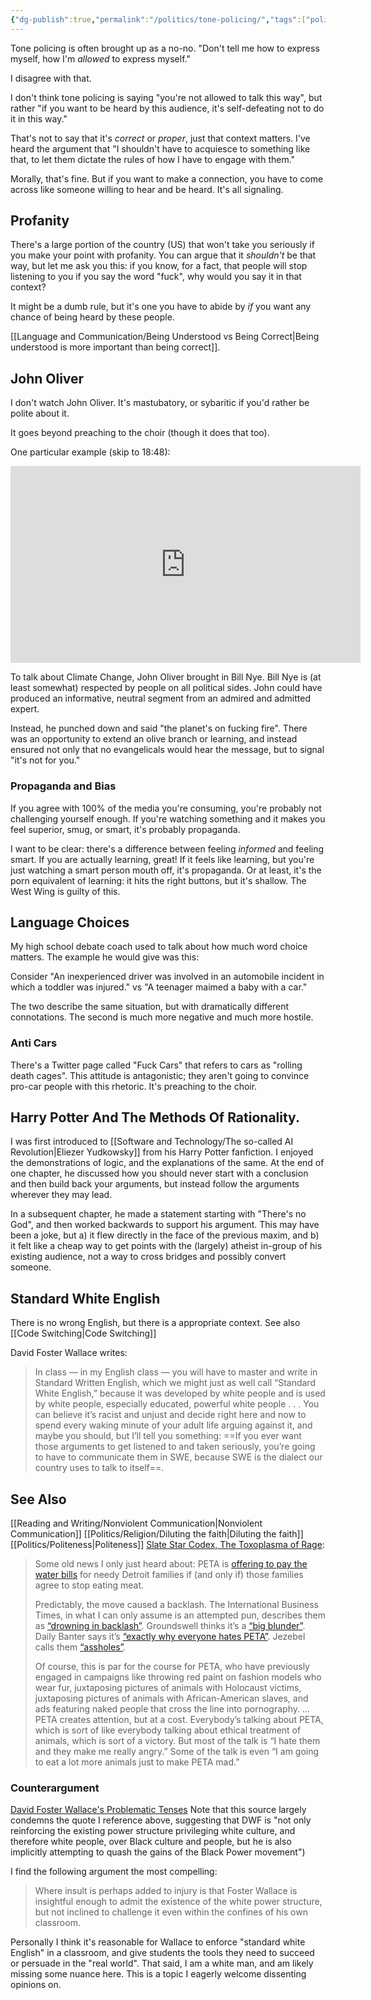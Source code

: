 ```yaml
---
{"dg-publish":true,"permalink":"/politics/tone-policing/","tags":["politics","tone-policing","signaling","communication"],"noteIcon":1}
---
```



Tone policing is often brought up as a no-no. "Don't tell me how to express myself, how I'm *allowed* to express myself."

I disagree with that.

I don't think tone policing is saying "you're not allowed to talk this way", but rather "if you want to be heard by this audience, it's self-defeating not to do it in this way."

That's not to say that it's *correct* or *proper*, just that context matters. I've heard the argument that "I shouldn't have to acquiesce to something like that, to let them dictate the rules of how I have to engage with them."

Morally, that's fine. But if you want to make a connection, you have to come across like someone willing to hear and be heard. It's all signaling.

## Profanity

There's a large portion of the country (US) that won't take you seriously if you make your point with profanity. You can argue that it *shouldn't* be that way, but let me ask you this: if you know, for a fact, that people will stop listening to you if you say the word "fuck", why would you say it in that context?

It might be a dumb rule, but it's one you have to abide by *if* you want any chance of being heard by these people.

[[Language and Communication/Being Understood vs Being Correct\|Being understood is more important than being correct]]. 

## John Oliver

I don't watch John Oliver. It's mastubatory, or sybaritic if you'd rather be polite about it.

It goes beyond preaching to the choir (though it does that too).

One particular example (skip to 18:48): 

<iframe width="560" height="315" src="https://www.youtube.com/embed/JDcro7dPqpA" title="YouTube video player" frameborder="0" allow="accelerometer; autoplay; clipboard-write; encrypted-media; gyroscope; picture-in-picture; web-share" allowfullscreen></iframe>

To talk about Climate Change, John Oliver brought in Bill Nye. Bill Nye is (at least somewhat) respected by people on all political sides. John could have produced an informative, neutral segment from an admired and admitted expert.

Instead, he punched down and said "the planet's on fucking fire". There was an opportunity to extend an olive branch or learning, and instead ensured not only that no evangelicals would hear the message, but to signal "it's not for you."

### Propaganda and Bias

If you agree with 100% of the media you're consuming, you're probably not challenging yourself enough. If you're watching something and it makes you feel superior, smug, or smart, it's probably propaganda. 

I want to be clear: there's a difference between feeling *informed* and feeling smart. If you are actually learning, great! If it feels like learning, but you're just watching a smart person mouth off, it's propaganda. Or at least, it's the porn equivalent of learning: it hits the right buttons, but it's shallow. The West Wing is guilty of this.



## Language Choices

My high school debate coach used to talk about how much word choice matters. The example he would give was this:

Consider "An inexperienced driver was involved in an automobile incident in which a toddler was injured." vs "A teenager maimed a baby with a car."

The two describe the same situation, but with dramatically different connotations. The second is much more negative and much more hostile.

### Anti Cars

There's a Twitter page called "Fuck Cars" that refers to cars as "rolling death cages". This attitude is antagonistic; they aren't going to convince pro-car people with this rhetoric. It's preaching to the choir.

## Harry Potter And The Methods Of Rationality.

I was first introduced to [[Software and Technology/The so-called AI Revolution\|Eliezer Yudkowsky]] from his Harry Potter fanfiction. I enjoyed the demonstrations of logic, and the explanations of the same. At the end of one chapter, he discussed how you should never start with a conclusion and then build back your arguments, but instead follow the arguments wherever they may lead.

In a subsequent chapter, he made a statement starting with "There's no God", and then worked backwards to support his argument. This may have been a joke, but a) it flew directly in the face of the previous maxim, and b) it felt like a cheap way to get points with the (largely) atheist in-group of his existing audience, not a way to cross bridges and possibly convert someone. 

## Standard White English

There is no wrong English, but there is a appropriate context. See also [[Code Switching\|Code Switching]]

David Foster Wallace writes:

> In class — in my English class — you will have to master and write in Standard Written English, which we might just as well call “Standard White English,” because it was developed by white people and is used by white people, especially educated, powerful white people . . . You can believe it’s racist and unjust and decide right here and now to spend every waking minute of your adult life arguing against it, and maybe you should, but I’ll tell you something: ==If you ever want those arguments to get listened to and taken seriously, you’re going to have to communicate them in SWE, because SWE is the dialect our country uses to talk to itself==.

## See Also

[[Reading and Writing/Nonviolent Communication\|Nonviolent Communication]]
[[Politics/Religion/Diluting the faith\|Diluting the faith]]
[[Politics/Politeness\|Politeness]]
[Slate Star Codex, The Toxoplasma of Rage](https://slatestarcodex.com/2014/12/17/the-toxoplasma-of-rage/):

> Some old news I only just heard about: PETA is [offering to pay the water bills](http://www.npr.org/2014/07/25/335156430/last-word) for needy Detroit families if (and only if) those families agree to stop eating meat.
> 
> Predictably, the move caused a backlash. The International Business Times, in what I can only assume is an attempted pun, describes them as [“drowning in backlash”](http://www.ibtimes.com/peta-drowning-backlash-detroit-water-crisis-veganism-push-1639454). Groundswell thinks it’s a [“big blunder”](http://www.groundswell.org/petas-big-blunder-what-would-a-solution-look-like/). Daily Banter says it’s [“exactly why everyone hates PETA”](http://thedailybanter.com/2014/07/petas-repugnant-offer-desperate-detroit-shows-everybody-hates/). Jezebel calls them [“assholes”](http://unvis.it/jezebel.com/peta-assholes-to-detroit-well-pay-your-water-bills-if-1610490630).
> 
> Of course, this is par for the course for PETA, who have previously engaged in campaigns like throwing red paint on fashion models who wear fur, juxtaposing pictures of animals with Holocaust victims, juxtaposing pictures of animals with African-American slaves, and ads featuring naked people that cross the line into pornography.
> ...
> PETA creates attention, but at a cost. Everybody’s talking about PETA, which is sort of like everybody talking about ethical treatment of animals, which is sort of a victory. But most of the talk is “I hate them and they make me really angry.” Some of the talk is even “I am going to eat a lot more animals just to make PETA mad.”

### Counterargument

[David Foster Wallace's Problematic Tenses](https://www.thesmartset.com/david-foster-wallaces-problematic-tenses/)
Note that this source largely condemns the quote I reference above, suggesting that DWF is "not only reinforcing the existing power structure privileging white culture, and therefore white people, over Black culture and people, but he is also implicitly attempting to quash the gains of the Black Power movement")

I find the following argument the most compelling:

> Where insult is perhaps added to injury is that Foster Wallace is insightful enough to admit the existence of the white power structure, but not inclined to challenge it even within the confines of his own classroom.

Personally I think it's reasonable for Wallace to enforce "standard white English" in a classroom, and give students the tools they need to succeed or persuade in the "real world". That said, I am a white man, and am likely missing some nuance here. This is a topic I eagerly welcome dissenting opinions on.